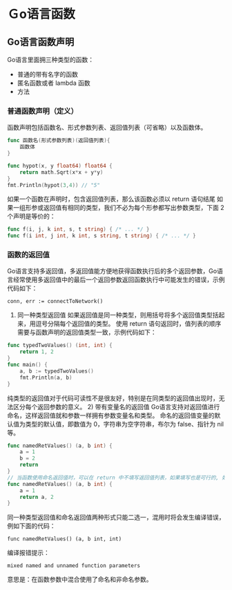 # Ｇo语言函数
## Go语言函数声明
Go语言里面拥三种类型的函数：
* 普通的带有名字的函数
* 匿名函数或者 lambda 函数
* 方法
### 普通函数声明（定义）
函数声明包括函数名、形式参数列表、返回值列表（可省略）以及函数体。
```go
func 函数名(形式参数列表)(返回值列表){
    函数体
}

func hypot(x, y float64) float64 {
    return math.Sqrt(x*x + y*y)
}
fmt.Println(hypot(3,4)) // "5"
```
如果一个函数在声明时，包含返回值列表，那么该函数必须以 return 语句结尾
如果一组形参或返回值有相同的类型，我们不必为每个形参都写出参数类型，下面 2 个声明是等价的：
```go
func f(i, j, k int, s, t string) { /* ... */ }
func f(i int, j int, k int, s string, t string) { /* ... */ }
```
### 函数的返回值
Go语言支持多返回值，多返回值能方便地获得函数执行后的多个返回参数，Go语言经常使用多返回值中的最后一个返回参数返回函数执行中可能发生的错误，示例代码如下：
```
conn, err := connectToNetwork()
```
1) 同一种类型返回值
如果返回值是同一种类型，则用括号将多个返回值类型括起来，用逗号分隔每个返回值的类型。
使用 return 语句返回时，值列表的顺序需要与函数声明的返回值类型一致，示例代码如下：
```go
func typedTwoValues() (int, int) {
    return 1, 2
}
func main() {
    a, b := typedTwoValues()
    fmt.Println(a, b)
}
```
纯类型的返回值对于代码可读性不是很友好，特别是在同类型的返回值出现时，无法区分每个返回参数的意义。
2) 带有变量名的返回值
Go语言支持对返回值进行命名，这样返回值就和参数一样拥有参数变量名和类型。
命名的返回值变量的默认值为类型的默认值，即数值为 0，字符串为空字符串，布尔为 false、指针为 nil 等。
```go
func namedRetValues() (a, b int) {
    a = 1
    b = 2
    return
}
// 当函数使用命名返回值时，可以在 return 中不填写返回值列表，如果填写也是可行的, 如下
func namedRetValues() (a, b int) {
    a = 1
    return a, 2
}
```
同一种类型返回值和命名返回值两种形式只能二选一，混用时将会发生编译错误，例如下面的代码：
```
func namedRetValues() (a, b int, int)
```
编译报错提示：
```
mixed named and unnamed function parameters
```
意思是：在函数参数中混合使用了命名和非命名参数。

